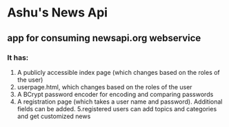 # Ashu's News Api
## app for consuming newsapi.org webservice 

 

### It has: 

1. A publicly accessible index page (which changes based on the roles of the user) 
2. userpage.html, which changes based on the roles of the user 
3. A BCrypt password encoder for encoding and comparing passwords 
4. A registration page (which takes a user name and password). Additional fields can be added. 
5.registered users can add topics and categories and get customized news


